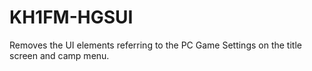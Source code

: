 # KH1FM-HGSUI
Removes the UI elements referring to the PC Game Settings on the title screen and camp menu.
